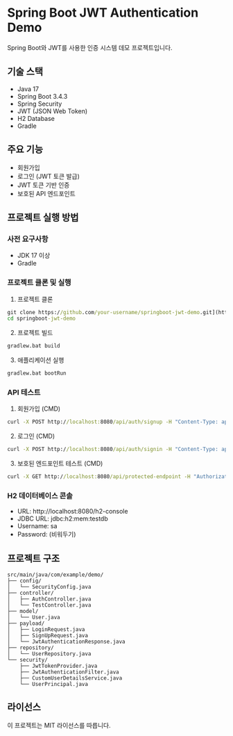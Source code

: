 # Spring Boot JWT Authentication Demo

Spring Boot와 JWT를 사용한 인증 시스템 데모 프로젝트입니다.

## 기술 스택

- Java 17
- Spring Boot 3.4.3
- Spring Security
- JWT (JSON Web Token)
- H2 Database
- Gradle

## 주요 기능

- 회원가입
- 로그인 (JWT 토큰 발급)
- JWT 토큰 기반 인증
- 보호된 API 엔드포인트

## 프로젝트 실행 방법

### 사전 요구사항

- JDK 17 이상
- Gradle

### 프로젝트 클론 및 실행

1. 프로젝트 클론
```cmd
git clone https://github.com/your-username/springboot-jwt-demo.git](https://github.com/wowDongHyeon/jwt.git
cd springboot-jwt-demo
```

2. 프로젝트 빌드
```cmd
gradlew.bat build
```

3. 애플리케이션 실행
```cmd
gradlew.bat bootRun
```

### API 테스트

1. 회원가입 (CMD)
```cmd
curl -X POST http://localhost:8080/api/auth/signup -H "Content-Type: application/json" -d "{\"username\":\"testuser\",\"email\":\"test@example.com\",\"password\":\"password123\"}"
```

2. 로그인 (CMD)
```cmd
curl -X POST http://localhost:8080/api/auth/signin -H "Content-Type: application/json" -d "{\"username\":\"testuser\",\"password\":\"password123\"}"
```

3. 보호된 엔드포인트 테스트 (CMD)
```cmd
curl -X GET http://localhost:8080/api/protected-endpoint -H "Authorization: Bearer {로그인_응답으로_받은_토큰}"
```


### H2 데이터베이스 콘솔

- URL: http://localhost:8080/h2-console
- JDBC URL: jdbc:h2:mem:testdb
- Username: sa
- Password: (비워두기)

## 프로젝트 구조

```
src/main/java/com/example/demo/
├── config/
│   └── SecurityConfig.java
├── controller/
│   ├── AuthController.java
│   └── TestController.java
├── model/
│   └── User.java
├── payload/
│   ├── LoginRequest.java
│   ├── SignUpRequest.java
│   └── JwtAuthenticationResponse.java
├── repository/
│   └── UserRepository.java
└── security/
    ├── JwtTokenProvider.java
    ├── JwtAuthenticationFilter.java
    ├── CustomUserDetailsService.java
    └── UserPrincipal.java
```

## 라이선스

이 프로젝트는 MIT 라이선스를 따릅니다.
